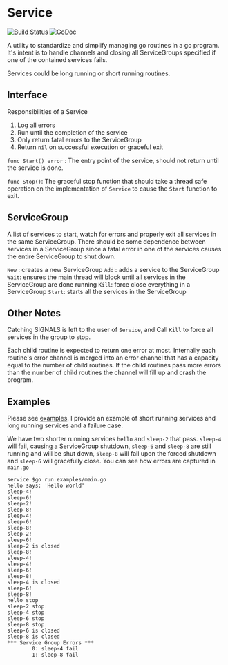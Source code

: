 # Service

[![Build Status](https://travis-ci.org/stephenrlouie/service.svg?branch=master)](https://travis-ci.org/stephenrlouie/service)
[![GoDoc](https://godoc.org/github.com/stephenrlouie/service?status.png)](https://godoc.org/github.com/stephenrlouie/service)


A utility to standardize and simplify managing go routines in a go program. It's intent is to handle channels and closing all ServiceGroups specified if one of the contained services fails.

Services could be long running or short running routines.

## Interface

Responsibilities of a Service

1. Log all errors
2. Run until the completion of the service
3. Only return fatal errors to the ServiceGroup
4. Return `nil` on successful execution or graceful exit

`func Start() error` : The entry point of the service, should not return until the service is done.

`func Stop()`: The graceful stop function that should take a thread safe operation on the implementation of `Service` to cause the `Start` function to exit.

## ServiceGroup

A list of services to start, watch for errors and properly exit all services in the same ServiceGroup. There should be some dependence between services in a ServiceGroup since a fatal error in one of the services causes the entire ServiceGroup to shut down.

`New` : creates a new ServiceGroup
`Add` : adds a service to the ServiceGroup
`Wait`: ensures the main thread will block until all services in the ServiceGroup are done running
`Kill`: force close everything in a ServiceGroup
`Start`: starts all the services in the ServiceGroup


## Other Notes

Catching SIGNALS is left to the user of `Service`, and Call `Kill` to force all services in the group to stop.

Each child routine is expected to return one error at most. Internally each routine's error channel is merged into an error channel that has a capacity equal to the number of child routines. If the child routines pass more errors than the number of child routines the channel will fill up and crash the program.


## Examples

Please see [examples](https://github.com/stephenrlouie/service/tree/master/examples). I provide an example of short running services and long running services and a failure case.

We have two shorter running services `hello` and `sleep-2` that pass. `sleep-4` will fail, causing a ServiceGroup shutdown, `sleep-6` and `sleep-8` are still running and will be shut down, `sleep-8` will fail upon the forced shutdown and `sleep-6` will gracefully close. You can see how errors are captured in `main.go`

```
service $go run examples/main.go
hello says: 'Hello world'
sleep-4!
sleep-6!
sleep-2!
sleep-8!
sleep-4!
sleep-6!
sleep-8!
sleep-2!
sleep-6!
sleep-2 is closed
sleep-8!
sleep-4!
sleep-4!
sleep-6!
sleep-8!
sleep-4 is closed
sleep-6!
sleep-8!
hello stop
sleep-2 stop
sleep-4 stop
sleep-6 stop
sleep-8 stop
sleep-6 is closed
sleep-8 is closed
*** Service Group Errors ***
        0: sleep-4 fail
        1: sleep-8 fail
```
